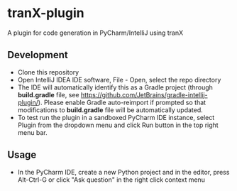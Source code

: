 # tranX-plugin
A plugin for code generation in PyCharm/IntelliJ using tranX

## Development
- Clone this repository
- Open IntelliJ IDEA IDE software, File - Open, select the repo directory
- The IDE will automatically identify this as a Gradle project (through **build.gradle** file, see https://github.com/JetBrains/gradle-intellij-plugin/). Please enable Gradle auto-reimport if prompted so that modifications to **build.gradle** file will be automatically updated.
- To test run the plugin in a sandboxed PyCharm IDE instance, select Plugin from the dropdown menu and click Run button in the top right menu bar. 

## Usage
- In the PyCharm IDE, create a new Python project and in the editor, press Alt-Ctrl-G or click "Ask question" in the right click context menu
